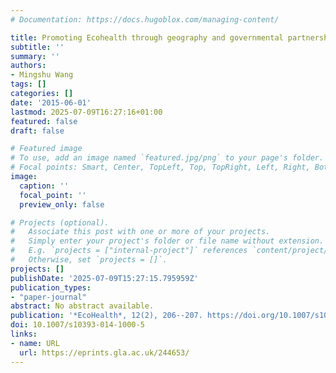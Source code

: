```yaml
---
# Documentation: https://docs.hugoblox.com/managing-content/

title: Promoting Ecohealth through geography and governmental partnerships
subtitle: ''
summary: ''
authors:
- Mingshu Wang
tags: []
categories: []
date: '2015-06-01'
lastmod: 2025-07-09T16:27:16+01:00
featured: false
draft: false

# Featured image
# To use, add an image named `featured.jpg/png` to your page's folder.
# Focal points: Smart, Center, TopLeft, Top, TopRight, Left, Right, BottomLeft, Bottom, BottomRight.
image:
  caption: ''
  focal_point: ''
  preview_only: false

# Projects (optional).
#   Associate this post with one or more of your projects.
#   Simply enter your project's folder or file name without extension.
#   E.g. `projects = ["internal-project"]` references `content/project/deep-learning/index.md`.
#   Otherwise, set `projects = []`.
projects: []
publishDate: '2025-07-09T15:27:15.795959Z'
publication_types:
- "paper-journal"
abstract: No abstract available.
publication: '*EcoHealth*, 12(2), 206--207. https://doi.org/10.1007/s10393-014-1000-5'
doi: 10.1007/s10393-014-1000-5
links:
- name: URL
  url: https://eprints.gla.ac.uk/244653/
---
```

